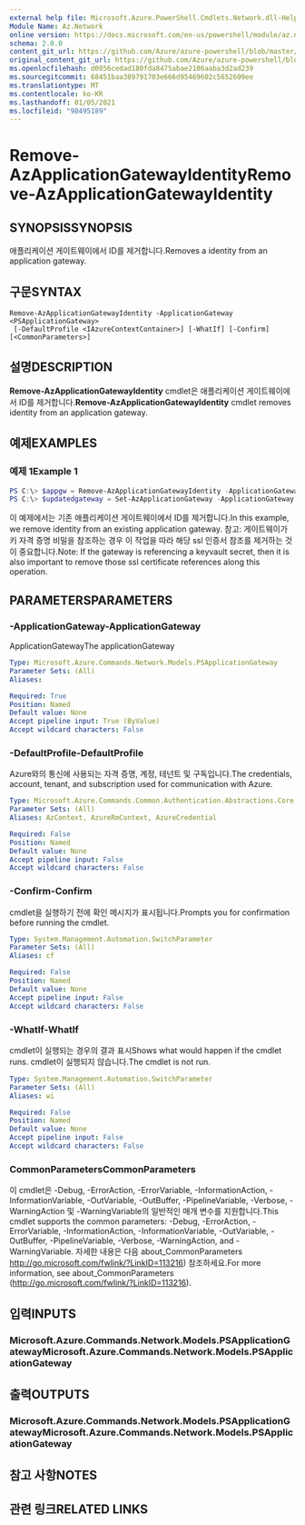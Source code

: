 ```yaml
---
external help file: Microsoft.Azure.PowerShell.Cmdlets.Network.dll-Help.xml
Module Name: Az.Network
online version: https://docs.microsoft.com/en-us/powershell/module/az.network/remove-azapplicationgatewayidentity
schema: 2.0.0
content_git_url: https://github.com/Azure/azure-powershell/blob/master/src/Network/Network/help/Remove-AzApplicationGatewayIdentity.md
original_content_git_url: https://github.com/Azure/azure-powershell/blob/master/src/Network/Network/help/Remove-AzApplicationGatewayIdentity.md
ms.openlocfilehash: d0056cedad180fda8475abae2106aaba3d2ad239
ms.sourcegitcommit: 68451baa389791703e666d95469602c5652609ee
ms.translationtype: MT
ms.contentlocale: ko-KR
ms.lasthandoff: 01/05/2021
ms.locfileid: "98495189"
---
```

# <span data-ttu-id="2ff27-101">Remove-AzApplicationGatewayIdentity</span><span class="sxs-lookup"><span data-stu-id="2ff27-101">Remove-AzApplicationGatewayIdentity</span></span>

## <span data-ttu-id="2ff27-102">SYNOPSIS</span><span class="sxs-lookup"><span data-stu-id="2ff27-102">SYNOPSIS</span></span>
<span data-ttu-id="2ff27-103">애플리케이션 게이트웨이에서 ID를 제거합니다.</span><span class="sxs-lookup"><span data-stu-id="2ff27-103">Removes a identity from an application gateway.</span></span>

## <span data-ttu-id="2ff27-104">구문</span><span class="sxs-lookup"><span data-stu-id="2ff27-104">SYNTAX</span></span>

```
Remove-AzApplicationGatewayIdentity -ApplicationGateway <PSApplicationGateway>
 [-DefaultProfile <IAzureContextContainer>] [-WhatIf] [-Confirm] [<CommonParameters>]
```

## <span data-ttu-id="2ff27-105">설명</span><span class="sxs-lookup"><span data-stu-id="2ff27-105">DESCRIPTION</span></span>
<span data-ttu-id="2ff27-106">**Remove-AzApplicationGatewayIdentity** cmdlet은 애플리케이션 게이트웨이에서 ID를 제거합니다.</span><span class="sxs-lookup"><span data-stu-id="2ff27-106">**Remove-AzApplicationGatewayIdentity** cmdlet removes identity from an application gateway.</span></span>

## <span data-ttu-id="2ff27-107">예제</span><span class="sxs-lookup"><span data-stu-id="2ff27-107">EXAMPLES</span></span>

### <span data-ttu-id="2ff27-108">예제 1</span><span class="sxs-lookup"><span data-stu-id="2ff27-108">Example 1</span></span>
```powershell
PS C:\> $appgw = Remove-AzApplicationGatewayIdentity -ApplicationGateway $appgw
PS C:\> $updatedgateway = Set-AzApplicationGateway -ApplicationGateway $appgw
```

<span data-ttu-id="2ff27-109">이 예제에서는 기존 애플리케이션 게이트웨이에서 ID를 제거합니다.</span><span class="sxs-lookup"><span data-stu-id="2ff27-109">In this example, we remove identity from an existing application gateway.</span></span>
<span data-ttu-id="2ff27-110">참고: 게이트웨이가 키 자격 증명 비밀을 참조하는 경우 이 작업을 따라 해당 ssl 인증서 참조를 제거하는 것이 중요합니다.</span><span class="sxs-lookup"><span data-stu-id="2ff27-110">Note: If the gateway is referencing a keyvault secret, then it is also important to remove those ssl certificate references along this operation.</span></span>

## <span data-ttu-id="2ff27-111">PARAMETERS</span><span class="sxs-lookup"><span data-stu-id="2ff27-111">PARAMETERS</span></span>

### <span data-ttu-id="2ff27-112">-ApplicationGateway</span><span class="sxs-lookup"><span data-stu-id="2ff27-112">-ApplicationGateway</span></span>
<span data-ttu-id="2ff27-113">ApplicationGateway</span><span class="sxs-lookup"><span data-stu-id="2ff27-113">The applicationGateway</span></span>

```yaml
Type: Microsoft.Azure.Commands.Network.Models.PSApplicationGateway
Parameter Sets: (All)
Aliases:

Required: True
Position: Named
Default value: None
Accept pipeline input: True (ByValue)
Accept wildcard characters: False
```

### <span data-ttu-id="2ff27-114">-DefaultProfile</span><span class="sxs-lookup"><span data-stu-id="2ff27-114">-DefaultProfile</span></span>
<span data-ttu-id="2ff27-115">Azure와의 통신에 사용되는 자격 증명, 계정, 테넌트 및 구독입니다.</span><span class="sxs-lookup"><span data-stu-id="2ff27-115">The credentials, account, tenant, and subscription used for communication with Azure.</span></span>

```yaml
Type: Microsoft.Azure.Commands.Common.Authentication.Abstractions.Core.IAzureContextContainer
Parameter Sets: (All)
Aliases: AzContext, AzureRmContext, AzureCredential

Required: False
Position: Named
Default value: None
Accept pipeline input: False
Accept wildcard characters: False
```

### <span data-ttu-id="2ff27-116">-Confirm</span><span class="sxs-lookup"><span data-stu-id="2ff27-116">-Confirm</span></span>
<span data-ttu-id="2ff27-117">cmdlet을 실행하기 전에 확인 메시지가 표시됩니다.</span><span class="sxs-lookup"><span data-stu-id="2ff27-117">Prompts you for confirmation before running the cmdlet.</span></span>

```yaml
Type: System.Management.Automation.SwitchParameter
Parameter Sets: (All)
Aliases: cf

Required: False
Position: Named
Default value: None
Accept pipeline input: False
Accept wildcard characters: False
```

### <span data-ttu-id="2ff27-118">-WhatIf</span><span class="sxs-lookup"><span data-stu-id="2ff27-118">-WhatIf</span></span>
<span data-ttu-id="2ff27-119">cmdlet이 실행되는 경우의 결과 표시</span><span class="sxs-lookup"><span data-stu-id="2ff27-119">Shows what would happen if the cmdlet runs.</span></span>
<span data-ttu-id="2ff27-120">cmdlet이 실행되지 않습니다.</span><span class="sxs-lookup"><span data-stu-id="2ff27-120">The cmdlet is not run.</span></span>

```yaml
Type: System.Management.Automation.SwitchParameter
Parameter Sets: (All)
Aliases: wi

Required: False
Position: Named
Default value: None
Accept pipeline input: False
Accept wildcard characters: False
```

### <span data-ttu-id="2ff27-121">CommonParameters</span><span class="sxs-lookup"><span data-stu-id="2ff27-121">CommonParameters</span></span>
<span data-ttu-id="2ff27-122">이 cmdlet은 -Debug, -ErrorAction, -ErrorVariable, -InformationAction, -InformationVariable, -OutVariable, -OutBuffer, -PipelineVariable, -Verbose, -WarningAction 및 -WarningVariable의 일반적인 매개 변수를 지원합니다.</span><span class="sxs-lookup"><span data-stu-id="2ff27-122">This cmdlet supports the common parameters: -Debug, -ErrorAction, -ErrorVariable, -InformationAction, -InformationVariable, -OutVariable, -OutBuffer, -PipelineVariable, -Verbose, -WarningAction, and -WarningVariable.</span></span> <span data-ttu-id="2ff27-123">자세한 내용은 다음 about_CommonParameters http://go.microsoft.com/fwlink/?LinkID=113216) 참조하세요.</span><span class="sxs-lookup"><span data-stu-id="2ff27-123">For more information, see about_CommonParameters (http://go.microsoft.com/fwlink/?LinkID=113216).</span></span>

## <span data-ttu-id="2ff27-124">입력</span><span class="sxs-lookup"><span data-stu-id="2ff27-124">INPUTS</span></span>

### <span data-ttu-id="2ff27-125">Microsoft.Azure.Commands.Network.Models.PSApplicationGateway</span><span class="sxs-lookup"><span data-stu-id="2ff27-125">Microsoft.Azure.Commands.Network.Models.PSApplicationGateway</span></span>

## <span data-ttu-id="2ff27-126">출력</span><span class="sxs-lookup"><span data-stu-id="2ff27-126">OUTPUTS</span></span>

### <span data-ttu-id="2ff27-127">Microsoft.Azure.Commands.Network.Models.PSApplicationGateway</span><span class="sxs-lookup"><span data-stu-id="2ff27-127">Microsoft.Azure.Commands.Network.Models.PSApplicationGateway</span></span>

## <span data-ttu-id="2ff27-128">참고 사항</span><span class="sxs-lookup"><span data-stu-id="2ff27-128">NOTES</span></span>

## <span data-ttu-id="2ff27-129">관련 링크</span><span class="sxs-lookup"><span data-stu-id="2ff27-129">RELATED LINKS</span></span>
